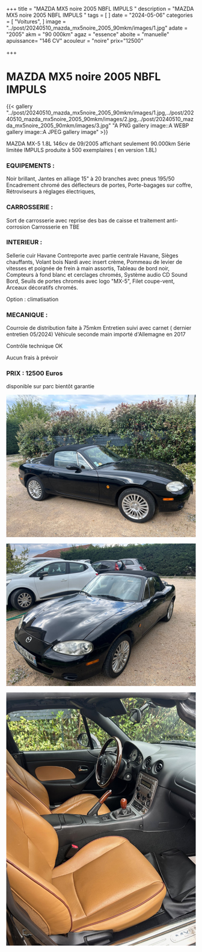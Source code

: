 +++
title = "MAZDA MX5 noire 2005 NBFL IMPULS "
description = "MAZDA MX5 noire 2005 NBFL IMPULS   "
tags = [
]
date = "2024-05-06"
categories = [
    "Voitures",
]
image = "../post/20240510_mazda_mx5noire_2005_90mkm/images/1.jpg"
adate = "2005"
akm = "90 000km"
agaz = "essence"
aboite = "manuelle"
apuissance= "146 CV"
acouleur = "noire"
prix="12500"

+++

# MAZDA MX5 noire 2005 NBFL IMPULS 

{{< gallery  "../post/20240510_mazda_mx5noire_2005_90mkm/images/1.jpg,../post/20240510_mazda_mx5noire_2005_90mkm/images/2.jpg,../post/20240510_mazda_mx5noire_2005_90mkm/images/3.jpg" "A PNG gallery image::A WEBP gallery image::A JPEG gallery image" >}}
 


 MAZDA MX-5 1.8L 146cv de 09/2005 affichant seulement 90.000km
Série limitée IMPULS produite à 500 exemplaires ( en version 1.8L)

### EQUIPEMENTS :
Noir brillant,
Jantes en alliage 15" à 20 branches avec pneus 195/50
Encadrement chromé des déflecteurs de portes,
Porte-bagages sur coffre,
Rétroviseurs à réglages électriques,

### CARROSSERIE :
Sort de carrosserie avec reprise des bas de caisse et traitement anti-corrosion
Carrosserie en TBE


### INTERIEUR :
Sellerie cuir Havane 
Contreporte avec partie centrale Havane,
Sièges chauffants,
Volant bois Nardi avec insert crème,
Pommeau de levier de vitesses et poignée de frein à main assortis,
Tableau de bord noir,
Compteurs à fond blanc et cerclages chromés,
Système audio CD Sound Bord,
Seuils de portes chromés avec logo "MX-5",
Filet coupe-vent,
Arceaux décoratifs chromés.

Option : climatisation


### MECANIQUE :
Courroie de distribution faite à 75mkm
Entretien suivi avec carnet ( dernier entretien 05/2024)
Véhicule seconde main importé d'Allemagne en 2017



Contrôle technique OK 

Aucun frais à prévoir


### PRIX : 12500 Euros

disponible sur parc bientôt
garantie 

<!-- more -->


![](images/1.jpg)

![](images/2.jpg)

![](images/3.jpg)


